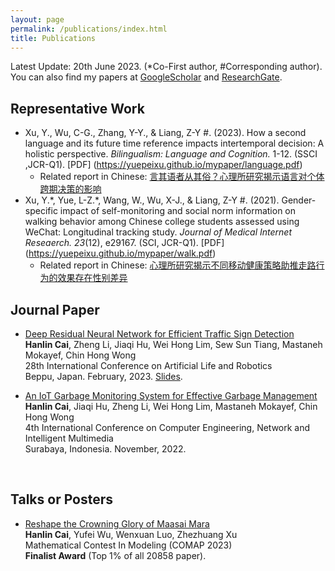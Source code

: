 ```yaml
---
layout: page
permalink: /publications/index.html
title: Publications
---
```


Latest Update: 20th June 2023. (\*Co-First author, \#Corresponding author).
You can also find my papers at [GoogleScholar](https://scholar.google.com.hk/citations?user=eDSGXtYAAAAJ&hl=zh-CN) and [ResearchGate](https://www.researchgate.net/profile/Yuepei-Xu/research).
 
## Representative Work
- Xu, Y., Wu, C-G., Zhang, Y-Y., & Liang, Z-Y #. (2023). How a second language and its future time reference impacts intertemporal decision: A holistic perspective. *Bilingualism: Language and Cognition.* 1-12. (SSCI ,JCR-Q1). [PDF] (https://yuepeixu.github.io/mypaper/language.pdf)
    - Related report in Chinese: [言其语者从其俗？心理所研究揭示语言对个体跨期决策的影响](http://www.psych.cas.cn/news/kyjz/202303/t20230322_6706867.html)
- Xu, Y.\*, Yue, L-Z.\*, Wang, W., Wu, X-J., & Liang, Z-Y #. (2021). Gender-specific impact of self-monitoring and social norm information on walking behavior among Chinese college students assessed using WeChat: Longitudinal tracking study. *Journal of Medical Internet Reseaerch. 23*(12), e29167. (SCI, JCR-Q1). [PDF] (https://yuepeixu.github.io/mypaper/walk.pdf)
    - Related report in Chinese: [心理所研究揭示不同移动健康策略助推走路行为的效果存在性别差异](http://www.psych.cas.cn/news/kyjz/202202/t20220224_6374010.html)

## Journal Paper
- [Deep Residual Neural Network for Efficient Traffic Sign Detection](https://caihanlin.com/mypaper/202302ICAROB.pdf)<br>**Hanlin Cai**, Zheng Li, Jiaqi Hu, Wei Hong Lim, Sew Sun Tiang, Mastaneh Mokayef, Chin Hong Wong<br>28th International Conference on Artificial Life and Robotics<br>Beppu, Japan. February, 2023. [Slides](https://caihanlin.com/mypaper/slides/2023-ICAROB-Pre.pdf).

- [An IoT Garbage Monitoring System for Effective Garbage Management](https://caihanlin.com/mypaper/202208cenim.pdf)<br>**Hanlin Cai**, Jiaqi Hu, Zheng Li, Wei Hong Lim, Mastaneh Mokayef, Chin Hong Wong<br>4th International Conference on Computer Engineering, Network and Intelligent Multimedia<br>Surabaya, Indonesia. November, 2022.

<br>

## Talks or Posters
- [Reshape the Crowning Glory of Maasai Mara](https://caihanlin.com/mypaper/modeling/202302COMAP.pdf)<br>**Hanlin Cai**, Yufei Wu, Wenxuan Luo, Zhezhuang Xu<br>Mathematical Contest In Modeling (COMAP 2023)<br>**Finalist Award** (Top 1% of all 20858 paper).

